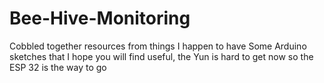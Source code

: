# Bee-Hive-Monitoring
Cobbled together resources from things I happen to have
Some Arduino sketches that I hope you will find useful, the Yun is hard to get now so the ESP 32 is the way to go
